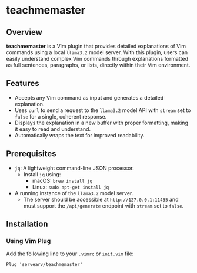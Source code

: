 # teachmemaster

## Overview
**teachmemaster** is a Vim plugin that provides detailed explanations of Vim commands using a local `llama3.2` model server. With this plugin, users can easily understand complex Vim commands through explanations formatted as full sentences, paragraphs, or lists, directly within their Vim environment.

## Features
- Accepts any Vim command as input and generates a detailed explanation.
- Uses `curl` to send a request to the `llama3.2` model API with `stream` set to `false` for a single, coherent response.
- Displays the explanation in a new buffer with proper formatting, making it easy to read and understand.
- Automatically wraps the text for improved readability.

## Prerequisites
- `jq`: A lightweight command-line JSON processor.
  - Install `jq` using:
    - macOS: `brew install jq`
    - Linux: `sudo apt-get install jq`
- A running instance of the `llama3.2` model server.
  - The server should be accessible at `http://127.0.0.1:11435` and must support the `/api/generate` endpoint with `stream` set to `false`.

## Installation
### Using Vim Plug
Add the following line to your `.vimrc` or `init.vim` file:
```vim
Plug 'servearv/teachmemaster'

